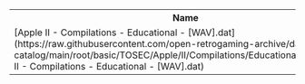 <table>
<tr><th>Name</th><th>Size</th></tr>
<tr><td>
[Apple II - Compilations - Educational - [WAV].dat](https://raw.githubusercontent.com/open-retrogaming-archive/dat-catalog/main/root/basic/TOSEC/Apple/II/Compilations/Educational/[WAV]/Apple II - Compilations - Educational - [WAV].dat)
</td><td>915</td></tr>
</table>
